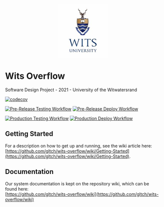 <p align="center">
  <img src="assets/images/logo_square_small.jpg?raw=true" alt="Wits University"/>
</p>

# Wits Overflow

Software Design Project - 2021 - University of the Witwatersrand

[![codecov](https://codecov.io/gh/KingVukosi/wits-overflow/branch/main/graph/badge.svg?token=HZKUKBFPKA)](https://codecov.io/gh/KingVukosi/wits-overflow)

[![Pre-Release Testing Workflow](https://github.com/gltch/wits-overflow/actions/workflows/pre-test.yml/badge.svg)](https://github.com/gltch/wits-overflow/actions/workflows/pre-test.yml)
[![Pre-Release Deploy Workflow](https://github.com/gltch/wits-overflow/actions/workflows/pre-deploy.yml/badge.svg)](https://github.com/gltch/wits-overflow/actions/workflows/pre-deploy.yml)

[![Production Testing Workflow](https://github.com/gltch/wits-overflow/actions/workflows/main-test.yml/badge.svg)](https://github.com/gltch/wits-overflow/actions/workflows/main-test.yml)
[![Production Deploy Workflow](https://github.com/gltch/wits-overflow/actions/workflows/main-deploy.yml/badge.svg)](https://github.com/gltch/wits-overflow/actions/workflows/main-deploy.yml)

## Getting Started

For a description on how to get up and running, see the wiki article here:\
[https://github.com/gltch/wits-overflow/wiki/Getting-Started](https://github.com/gltch/wits-overflow/wiki/Getting-Started).


## Documentation

Our system documentation is kept on the repository wiki, which can be found here:\
[https://github.com/gltch/wits-overflow/wiki](https://github.com/gltch/wits-overflow/wiki)
